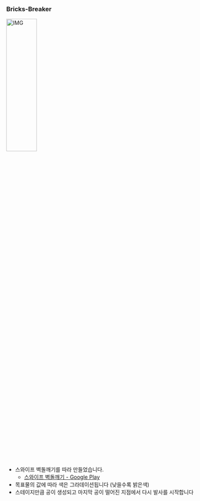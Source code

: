 ### Bricks-Breaker
<img src="https://postfiles.pstatic.net/MjAxOTEyMDRfMTkz/MDAxNTc1NDAyNzY1MTE0.5NSoEQ37XTAO5efc1YUq8r9pqY3-I3v1wAm4OnB2edsg.p9AgRMkI7508_Qn3vyYwlU0IxhIPJCHXNAx3_vk7TQsg.PNG.whdals410/BricksBreaker_1.png?type=w773" width="40%" height="30%" title="px(픽셀) 크기 설정" alt="IMG"></img>
+ 스와이프 벽돌깨기를 따라 만들었습니다.
  + [스와이프 벽돌깨기 - Google Play](https://play.google.com/store/apps/details?id=com.Monthly23.SwipeBrickBreaker&hl=ko)
+ 목표물의 값에 따라 색은 그라데이션됩니다 (낮을수록 밝은색)
+ 스테이지만큼 공이 생성되고 마지막 공이 떨어진 지점에서 다시 발사를 시작합니다
